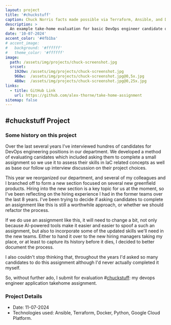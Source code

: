 ```yaml
---
layout: project
title: '#chuckstuff'
caption: Chuck Norris facts made possible via Terraform, Ansible, and Docker
description: >
  An example take-home evaluation for basic DevOps engineer candidate qualifications.
date: '10-07-2024'
accent_color: '#4fb1ba'
# accent_image:
#   background: '#ffffff'
#   theme_color: '#ffffff'
image: 
  path: /assets/img/projects/chuck-screenshot.jpg
  srcset: 
    1920w: /assets/img/projects/chuck-screenshot.jpg
    960w:  /assets/img/projects/chuck-screenshot.jpg@0,5x.jpg
    480w:  /assets/img/projects/chuck-screenshot.jpg@0,25x.jpg
links:
  - title: GitHub Link 
    url: https://github.com/alex-thorne/take-home-assignment
sitemap: false
---
```



## #chuckstuff Project

### Some history on this project
Over the last several years I've interviewed hundres of candidates for DevOps engineering positions in our department. We developed a method of evaluating canidates which included asking them to complete a small assignment so we use it to assess their skills in IaC related concepts as well as base our follow up interview discussion on their project choices. 

This year we reorganized our department, and several of my colleagues and I branched off to form a new section focused on several new greenfield products. Hiring into the new section is a key topic for us at the moment, so I've been reflecting on the hiring experience I had in the former teams over the last 8 years. I've been trying to decide if asking candidates to complete an assignment like this is still a worthwhile approach, or whether we should refactor the process. 

If we do use an assignment like this, it will need to change a bit, not only because AI-powered tools make it easier and easier to spoof a such an assignment, but also to incorporate some of the updated skills we'll need in the new teams. Either to hand it over to the new hiring managers taking my place, or at least to capture its history before it dies, I decided to better document the process. 

I also couldn't stop thinking that, throughout the years I'd asked so many candidates to do this assignment although I'd never actually completed it myself.

So, without further ado, I submit for evaluation #[chuckstuff](https://github.com/alex-thorne/take-home-assignment): my devops engineer application takehome assignment.  


### Project Details
- Date: 11-07-2024
- Technologies used: Ansible, Terraform, Docker, Python, Google Cloud Platform.
